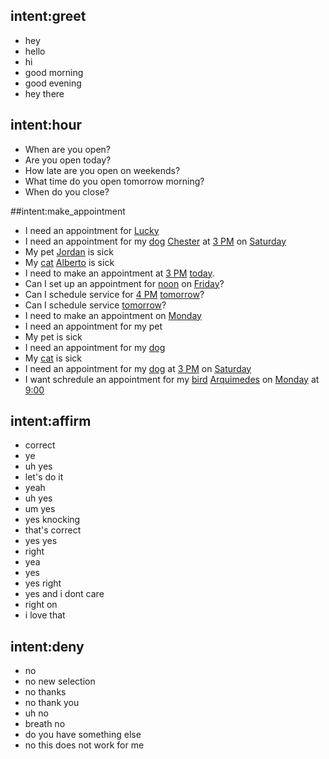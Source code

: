 ## intent:greet
- hey
- hello
- hi
- good morning
- good evening
- hey there

## intent:hour
- When are you open?
- Are you open today?
- How late are you open on weekends?
- What time do you open tomorrow morning?
- When do you close?

##intent:make_appointment
- I need an appointment for [Lucky](petName)
- I need an appointment for my [dog](pet) [Chester](petName) at [3 PM](time) on [Saturday](date)
- My pet [Jordan](petName) is sick
- My [cat](pet) [Alberto](petName) is sick
- I need to make an appointment at [3 PM](time) [today](date).
- Can I set up an appointment for [noon](time) on [Friday](date)?
- Can I schedule service for [4 PM](time) [tomorrow](date)?
- Can I schedule service [tomorrow](date)?
- I need to make an appointment on [Monday](date)
- I need an appointment for my pet
- My pet is sick
- I need an appointment for my [dog](pet)
- My [cat](pet) is sick
- I need an appointment for my [dog](pet) at [3 PM](time) on [Saturday](date)
- I want schredule an appointment for my [bird](pet) [Arquimedes](petName) on [Monday](date) at [9:00](time)

## intent:affirm
- correct
- ye
- uh yes
- let's do it
- yeah
- uh yes
- um yes
- yes knocking
- that's correct
- yes yes
- right
- yea
- yes
- yes right
- yes and i dont care
- right on
- i love that

## intent:deny
- no
- no new selection
- no thanks
- no thank you
- uh no
- breath no
- do you have something else
- no this does not work for me

